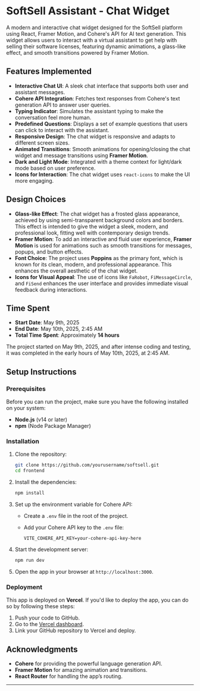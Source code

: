 # SoftSell Assistant - Chat Widget

A modern and interactive chat widget designed for the SoftSell platform using React, Framer Motion, and Cohere's API for AI text generation. This widget allows users to interact with a virtual assistant to get help with selling their software licenses, featuring dynamic animations, a glass-like effect, and smooth transitions powered by Framer Motion.

## Features Implemented

* **Interactive Chat UI**: A sleek chat interface that supports both user and assistant messages.
* **Cohere API Integration**: Fetches text responses from Cohere's text generation API to answer user queries.
* **Typing Indicator**: Simulates the assistant typing to make the conversation feel more human.
* **Predefined Questions**: Displays a set of example questions that users can click to interact with the assistant.
* **Responsive Design**: The chat widget is responsive and adapts to different screen sizes.
* **Animated Transitions**: Smooth animations for opening/closing the chat widget and message transitions using **Framer Motion**.
* **Dark and Light Mode**: Integrated with a theme context for light/dark mode based on user preference.
* **Icons for Interaction**: The chat widget uses `react-icons` to make the UI more engaging.

## Design Choices

* **Glass-like Effect**: The chat widget has a frosted glass appearance, achieved by using semi-transparent background colors and borders. This effect is intended to give the widget a sleek, modern, and professional look, fitting well with contemporary design trends.
* **Framer Motion**: To add an interactive and fluid user experience, **Framer Motion** is used for animations such as smooth transitions for messages, popups, and button effects.
* **Font Choice**: The project uses **Poppins** as the primary font, which is known for its clean, modern, and professional appearance. This enhances the overall aesthetic of the chat widget.
* **Icons for Visual Appeal**: The use of icons like `FaRobot`, `FiMessageCircle`, and `FiSend` enhances the user interface and provides immediate visual feedback during interactions.

## Time Spent

* **Start Date**: May 9th, 2025
* **End Date**: May 10th, 2025, 2:45 AM
* **Total Time Spent**: Approximately **14 hours**

The project started on May 9th, 2025, and after intense coding and testing, it was completed in the early hours of May 10th, 2025, at 2:45 AM.

## Setup Instructions

### Prerequisites

Before you can run the project, make sure you have the following installed on your system:

* **Node.js** (v14 or later)
* **npm** (Node Package Manager)

### Installation

1. Clone the repository:

   ```bash
   git clone https://github.com/yourusername/softsell.git
   cd frontend
   ```

2. Install the dependencies:

   ```bash
   npm install
   ```

3. Set up the environment variable for Cohere API:

   * Create a `.env` file in the root of the project.
   * Add your Cohere API key to the `.env` file:

     ```
     VITE_COHERE_API_KEY=your-cohere-api-key-here
     ```

4. Start the development server:

   ```bash
   npm run dev
   ```

5. Open the app in your browser at `http://localhost:3000`.

### Deployment

This app is deployed on **Vercel**. If you'd like to deploy the app, you can do so by following these steps:

1. Push your code to GitHub.
2. Go to the [Vercel dashboard](https://vercel.com).
3. Link your GitHub repository to Vercel and deploy.

## Acknowledgments

* **Cohere** for providing the powerful language generation API.
* **Framer Motion** for amazing animation and transitions.
* **React Router** for handling the app’s routing.
---
